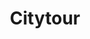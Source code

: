 ---
_schema: default
title: Citytour
description: |
  Varen door het 'Giethoorn van het Noorden' en oude stadscentrum van Bolsward.
tijd: ± 1,5 uur
prijs: '120'
route_url: >-
  https://www.google.com/maps/d/edit?mid=197FTFMgR6yFAJkYZ49lKR9j5CkVRT0M6&ll=53.06515789182019%2C5.533623237608958&z=13
omgeving:
  - bolsward
sloepen:
  - Beenakker
  - Petter
---
